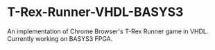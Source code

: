 # T-Rex-Runner-VHDL-BASYS3
An implementation of Chrome Browser's T-Rex Runner game in VHDL. Currently working on BASYS3 FPGA.
